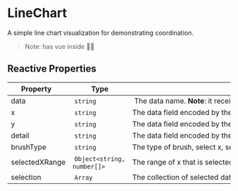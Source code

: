 # LineChart

A simple line chart visualization for demonstrating coordination.

> Note: has vue inside 🤦‍♀️

## Reactive Properties

| Property  | Type | Description | Method | Target |
| -------------- | -------------- | --------------------------------------- | ------ | ------ |
| data  | `string` |  The data name. **Note**: it receives data value array in visualization implementation. | set | data |
| x | `string` | The data field encoded by the x channel. **Default**: the first quantitative attribute's name of the data. | encode | x |
| y | `string` | The data field encoded by the y channel. **Default**: The second quantitative attribute's name of the data. | encode | y |
| detail | `string` | The data field encoded by the label channel. **Default**: The third quantitative attribute's name of the data. | encode | y |
| brushType | `string` | The type of brush, select x, select y or select area. **Default**: `xy`. | encode | type |
| selectedXRange | `Object<string, number[]>` | The range of x that is selected. **Default**: `{}`. | select | ranges |
| selection | `Array` | The collection of selected data items. **Default**: all items of the data. | select | items |
